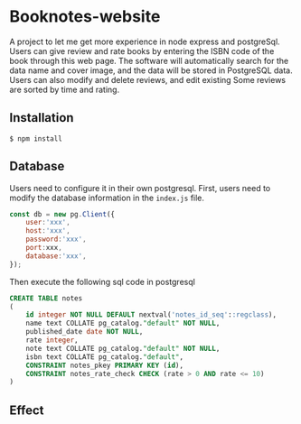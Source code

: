 # Booknotes-website
A project to let me get more experience in node express and postgreSql.
Users can give review and rate books by entering the ISBN code of the book through this web page. The software will automatically search for the data name and cover image, and the data will be stored in PostgreSQL data. Users can also modify and delete reviews, and edit existing Some reviews are sorted by time and rating.
## Installation
```console
$ npm install
```
## Database
Users need to configure it in their own postgresql. First, users need to modify the database information in the `index.js` file.
```js
const db = new pg.Client({
    user:'xxx',
    host:'xxx',
    password:'xxx',
    port:xxx,
    database:'xxx',
});
```
Then execute the following sql code in postgresql
```sql
CREATE TABLE notes
(
    id integer NOT NULL DEFAULT nextval('notes_id_seq'::regclass),
    name text COLLATE pg_catalog."default" NOT NULL,
    published_date date NOT NULL,
    rate integer,
    note text COLLATE pg_catalog."default" NOT NULL,
    isbn text COLLATE pg_catalog."default",
    CONSTRAINT notes_pkey PRIMARY KEY (id),
    CONSTRAINT notes_rate_check CHECK (rate > 0 AND rate <= 10)
)
```
## Effect
